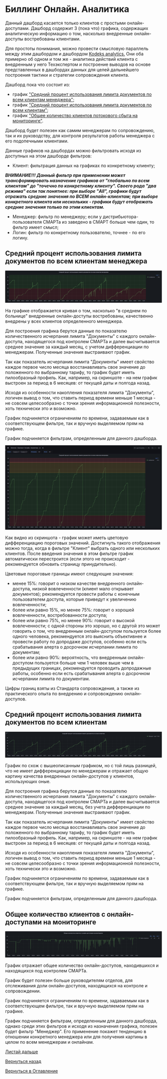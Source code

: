 # Биллинг Онлайн. Аналитика

Данный дашборд касается только клиентов с простыми онлайн-доступами.
Дашборд содержит 3 (пока что) графика, содержащих аналитическую информацию о том, насколько внедренные онлайн-доступы
востребованы клиентами.

Для простоты понимания, можно провести смысловую параллель между этим дашбордом и дашбордом [Kodeks analytics.](062-kodeks-analytics)
Они оба примерно об одном и том же - аналитика действий клиента с внедренным у него Техэкспертом и построение выводов
на основе представленных в дашбордах данных для целей дальнейшего построения тактики и стратегии сопровождения клиента.

Дашборд пока что состоит из:
- график ["Средний процент использования лимита документов по всем клиентам менеджера"](074-billing-online-analytics#средний-процент-использования-лимита-документов-по-всем-клиентам-менеджера);
- график ["Средний процент использования лимита документов по всем клиентам"](074-billing-online-analytics#средний-процент-использования-лимита-документов-по-всем-клиентам);
- график ["Общее количество клиентов потокового сбыта на мониторинге"](074-billing-online-analytics#общее-количество-клиентов-с-онлайн-доступами-на-мониторинге).

Дашборд будет полезен как самим менеджерам по сопровождению, так и их руководству, для контроля результатов работы менеджера
с его подопечными клиентами.

Данные графиков на дашбордах можно фильтровать исходя из доступных на этом дашборде фильтров:
- Клиент: фильтрация данных на графиках по конкретному клиенту;

***ВНИМАНИЕ!!! Данный фильтр при применении может трансформировать назначение графиков от "глобально по всем клиентам" до
"точечно по конкретному клиенту". Своего рода "два режима" если так понятнее: при выборе "All", графики будут отражать 
средние значения по ВСЕМ онлайн-клиентам; при выборе конкретного клиента или нескольких - графики будут отображать средние 
значения только по этим клиентам.***

- Менеджер: фильтр по менеджеру; если у дистрибьютора-пользователя СМАРТа из заведено в СМАРТ больше чем один, то фильтр имеет смысл;
- Логин: фильтр по конкретному пользователю, точнее - по его логину.

## Средний процент использования лимита документов по всем клиентам менеджера

![Средний процент использования лимита документов по всем клиентам менеджера](img/billing-online-analytics/avarage-limit-all-client.png "Средний процент использования лимита документов по всем клиентам менеджера")

На графике отображается кривая о том, насколько "в среднем по больнице" внедренные онлайн-доступы востребованы, качественно
внедрены у всех клиентов определенного менеджера.

Для построения графика берутся данные по показателю количественного исчерпания лимита "Документы" с каждого онлайн-доступа,
находящегося под контролем СМАРТа и далее высчитывается среднее значение за каждый месяц, с учетом дифференциации по менеджерам.
Полученные значения выстраивают график.

Так как показатель исчерпания лимита "Документы" имеет свойство каждое первое число месяца восстанавливать свое значение
до положенного по выбранному тарифу, то график будет иметь пилообразный профиль.
Как, например, на скриншоте - на нем график выстроен за период в 6 месяцев: от текущей даты и полгода назад.

Исходя из особенности накопления показателя лимита "Документы", логичен вывод о том, что ставить период времени меньше 1 месяца -
не совсем целесообразно с точки зрения информационной полезности, хоть технически это и возможно.

График подчиняется ограничениям по времени, задаваемым как в соответствующем фильтре, так и вручную выделяемом прям на графике.

График подчиняется фильтрам, определенным для данного дашборда.

![Цветовая дифференциация графика](img/billing-online-analytics/avarage-limit-all-client_02.png "Цветовая дифференциация графика")

Как видно из скриншота - график может иметь цветовую дифференциацию пороговых значений.
Достигнуть такого отображения можно тогда, когда в фильтре "Клиент" выбрать одного или нескольких клиентов.
После введения значения в этом фильтре график автоматически перестроится (если этого не происходит - рекомендуется обновить
страницу принудительно).

Цветовые пороговые границы имеют следующие значения:
- менее 15%: говорит о низком качестве внедренного онлайн-доступа, низкой вовлеченности (клиент мало открывает документов);
рекомендуется провести работы с конечным пользователем доступа, которые приведут к увеличению вовлеченности;
- более или равно 15%, но менее 75%: говорит о хорошей вовлеченности, востребованности доступа;
- более или равно 75%, но менее 90%: говорит о высокой вовлеченности; с одной стороны это хорошо, но с другой это может говорить о том,
что внедренным онлайн-доступом пользуется более одного человека, рекомендуется это выяснить объективнее и провести работу
по допродаже доступов, особенно если есть срабатывания алерта о досрочном исчерпании лимита по документам;
- более или равно 90%: вероятность, что внедренным онлайн-доступом пользуется больше чем 1 человек выше чем в предыдущих 
границах, рекомендуется проводить допродажные работы, особенно если есть срабатывания алерта о досрочном исчерпании 
лимита по документам.

Цифры границ взяты из Стандарта сопровождения, а также из практического опыта по внедрению и сопровождению онлайн-доступов.

## Средний процент использования лимита документов по всем клиентам

![Средний процент использования лимита документов по всем клиентам](img/billing-online-analytics/average-percent-all-client.png "Средний процент использования лимита документов по всем клиентам")

График по схож с вышеописанным графиком, но с той лишь разницей, что не имеет дифференциации по менеджерам и отражает общую
картину качества внедренных онлайн-доступов у клиентов, использующих оные.

Для построения графика берутся данные по показателю количественного исчерпания лимита "Документы" с каждого онлайн-доступа,
находящегося под контролем СМАРТа и далее высчитывается среднее значение за каждый месяц, без учета дифференциации по менеджерам.
Полученные значения выстраивают график.

Так как показатель исчерпания лимита "Документы" имеет свойство каждое первое число месяца восстанавливать свое значение
до положенного по выбранному тарифу, то график будет иметь пилообразный профиль.
Как, например, на скриншоте - на нем график выстроен за период в 6 месяцев: от текущей даты и полгода назад.

Исходя из особенности накопления показателя лимита "Документы", логичен вывод о том, что ставить период времени меньше 1 месяца -
не совсем целесообразно с точки зрения информационной полезности, хоть технически это и возможно.

График подчиняется ограничениям по времени, задаваемым как в соответствующем фильтре, так и вручную выделяемом прям на графике.

График подчиняется фильтрам, определенным для данного дашборда.

## Общее количество клиентов с онлайн-доступами на мониторинге

![Общее количество клиентов потокового сбыта на мониторинге](img/billing-online-analytics/all-clients-on-eye.png "Общее количество клиентов потокового сбыта на мониторинге")

График отражает общее количество онлайн-доступов, находившихся и находящихся под контролем СМАРТа.

График будет полезен больше руководителям отделов, для отслеживания доли онлайн-доступов, находящихся на контроле и
сопровождении.

График подчиняется ограничениям по времени, задаваемым как в соответствующем фильтре, так и вручную выделяемом прям на графике.

График подчиняется фильтрам, определенным для данного дашборда, однако среди этих фильтров и исходя из назначения графика,
полезен будет фильтр "Менеджер". Его применение покажет тенденцию в отношении конкретного менеджера или для получения картины
в целом по всем менеджерам и онлайнам.

[Листай дальше](075-active-directory-statistics.md)

[Вернуться назад](060-dashboards.md)

[Вернуться в Оглавление](Readme.md)